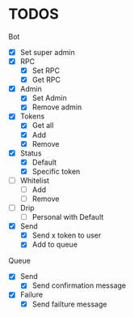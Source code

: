 # TODOS

Bot
- [x] Set super admin
- [x] RPC
  - [x] Set RPC
  - [x] Get RPC
- [x] Admin
  - [x] Set Admin
  - [x] Remove admin
- [x] Tokens
  - [x] Get all
  - [x] Add
  - [x] Remove
- [x] Status
  - [x] Default
  - [x] Specific token
- [ ] Whitelist
  - [ ] Add
  - [ ] Remove
- [ ] Drip
  - [ ] Personal with Default
- [x] Send
  - [x] Send x token to user
  - [x] Add to queue

Queue
- [x] Send
  - [x] Send confirmation message
- [x] Failure
  - [x] Send failture message
